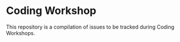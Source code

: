 # Coding Workshop

This repository is a compilation of issues to be tracked during Coding Workshops.
